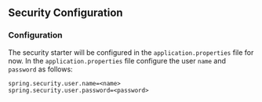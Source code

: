 ## **Security Configuration**

### **Configuration**

The security starter will be configured in the `application.properties` file for now. In the `application.properties` file configure the user `name` and `password` as follows:

```properties
spring.security.user.name=<name>
spring.security.user.password=<password>
```
